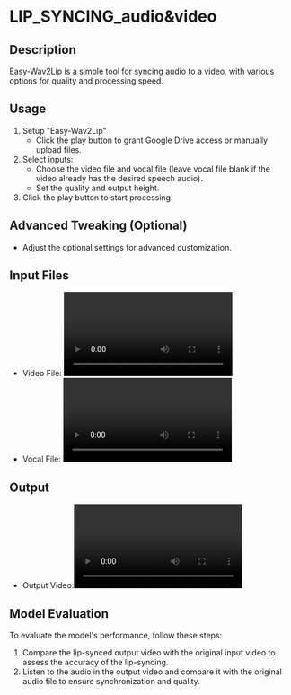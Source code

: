 # LIP_SYNCING_audio&video

## Description
Easy-Wav2Lip is a simple tool for syncing audio to a video, with various options for quality and processing speed.

## Usage
1. Setup "Easy-Wav2Lip"
   - Click the play button to grant Google Drive access or manually upload files.
2. Select inputs:
   - Choose the video file and vocal file (leave vocal file blank if the video already has the desired speech audio).
   - Set the quality and output height.
3. Click the play button to start processing.

## Advanced Tweaking (Optional)
- Adjust the optional settings for advanced customization.

## Input Files
- Video File: ![Input Video](https://github.com/pavankumarcn66/lip-syncing/blob/main/inputvideo.mp4)
- Vocal File: ![Input Video](https://github.com/pavankumarcn66/lip-syncing/blob/main/inputvideo.mp4)


## Output
- Output Video:![Input Video](https://github.com/pavankumarcn66/lip-syncing/blob/main/inputvideo.mp4)

## Model Evaluation
To evaluate the model's performance, follow these steps:
1. Compare the lip-synced output video with the original input video to assess the accuracy of the lip-syncing.
2. Listen to the audio in the output video and compare it with the original audio file to ensure synchronization and quality.


